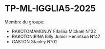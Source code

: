 # TP-ML-IGGLIA5-2025

Membre du groupe:
- RAKOTOMAMONJY Fifalina Mickaël N°22
- RAKOTONIRINA Billy Junior Henintsoa N°47
- GASTON Stanley N°02
